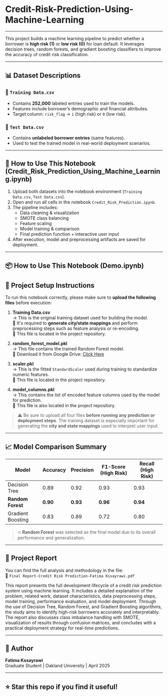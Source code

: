 # Credit-Risk-Prediction-Using-Machine-Learning

---

This project builds a machine learning pipeline to predict whether a borrower is **high risk (1)** or **low risk (0)** for loan default. It leverages decision trees, random forests, and gradient boosting classifiers to improve the accuracy of credit risk classification.


---

## 📊 Dataset Descriptions

### 📌 `Training Data.csv`
- Contains **252,000** labeled entries used to train the models.
- Features include borrower’s demographic and financial attributes.
- Target column: `risk_flag` → `1` (high risk) or `0` (low risk).

### 📌 `Test Data.csv`
- Contains **unlabeled borrower entries** (same features).
- Used to test the trained model in real-world deployment scenarios.

---

## 🚀 How to Use This Notebook (Credit_Risk_Prediction_Using_Machine_Learning.ipynb)

1. Upload both datasets into the notebook environment (`Training Data.csv`, `Test Data.csv`).
2. Open and run all cells in the notebook `Credit_Risk_Prediction.ipynb`.
3. The pipeline includes:
   - Data cleaning & visualization
   - SMOTE class balancing
   - Feature scaling
   - Model training & comparison
   - Final prediction function + interactive user input
4. After execution, model and preprocessing artifacts are saved for deployment.

---


## 📦 How to Use This Notebook (Demo.ipynb)

## 📂 Project Setup Instructions

To run this notebook correctly, please make sure to **upload the following files** before execution:

1. **Training Data.csv**  
   → This is the original training dataset used for building the model.  
   📌 It's required to **generate city/state mappings** and perform preprocessing steps such as feature analysis or re-encoding.  
   📁 This file is located in the project repository.

2. **random_forest_model.pkl**  
   → This file contains the trained Random Forest model.  
   🔗 Download it from Google Drive: [Click Here](https://drive.google.com/file/d/1RBZA9K3C8uHZ269RJe1aciK2PU8bs29c/view?usp=drive_link)

3. **scaler.pkl**  
   → This is the fitted `StandardScaler` used during training to standardize numeric features.  
   📁 This file is located in the project repository.

4. **model_columns.pkl**  
   → This contains the list of encoded feature columns used by the model for prediction.  
   📁 This file is also located in the project repository.

> ⚠️ Be sure to upload all four files **before running any prediction or deployment steps**.
> The training dataset is especially important for generating the **city and state mappings** used to interpret user input.



---
## 📈 Model Comparison Summary

| Model             | Accuracy | Precision | F1-Score (High Risk) | Recall (High Risk) |
|------------------|----------|----------------------|---------------------|---------------|
| Decision Tree     | 0.89     | 0.92       | 0.93          |0.93           |
| **Random Forest** | **0.90** | **0.93**             | **0.96**         | **0.94**       |
| Gradient Boosting | 0.83     | 0.89                 | 0.72                | 0.80 |

> 🔥 **Random Forest** was selected as the final model due to its overall performance and generalization.

---

## 📄 Project Report

You can find the full analysis and methodology in the file:  
📍 `Final Report-Credit Risk Prediction-Fatima Kssayrawi.pdf`

This report presents the full development lifecycle of a credit risk prediction system using machine learning. It includes a detailed explanation of the problem, related work, dataset characteristics, data preprocessing steps, model training, performance evaluation, and model deployment. Through the use of Decision Tree, Random Forest, and Gradient Boosting algorithms, the study aims to identify high-risk borrowers accurately and interpretably. The report also discusses class imbalance handling with SMOTE, visualization of results through confusion matrices, and concludes with a practical deployment strategy for real-time predictions.

---

## 🧠 Author

**Fatima Kssayrawi**  
Graduate Student | Oakland University | April 2025

---

## ⭐️ Star this repo if you find it useful!

